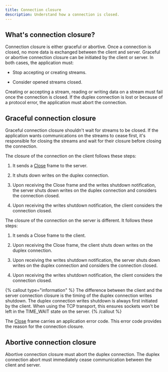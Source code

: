 ```yaml
---
title: Connection closure
description: Understand how a connection is closed.
---
```


## What's connection closure?

Connection closure is either graceful or abortive. Once a connection is closed, no more data is exchanged between the
client and server. Graceful or abortive connection closure can be initiated by the client or server. In both cases, the
application must:

- Stop accepting or creating streams.

- Consider opened streams closed.

Creating or accepting a stream, reading or writing data on a stream must fail once the connection is closed. If the
duplex connection is lost or because of a protocol error, the application must abort the connection.

## Graceful connection closure

Graceful connection closure shouldn't wait for streams to be closed. If the application wants communications on the
streams to cease first, it's responsible for closing the streams and wait for their closure before closing the
connection.

The closure of the connection on the client follows these steps:

1. It sends a [Close][close-frame] frame to the server.

2. It shuts down writes on the duplex connection.

3. Upon receiving the Close frame and the  writes shutdown notification, the server shuts down writes on the duplex
   connection and considers the connection closed.

4. Upon receiving the writes shutdown notification, the client considers the connection closed.

The closure of the connection on the server is different. It follows these steps:

1. It sends a Close frame to the client.

2. Upon receiving the Close frame, the client shuts down writes on the duplex connection.

3. Upon receiving the writes shutdown notification, the server shuts down writes on the duplex connection and considers
   the connection closed.

4. Upon receiving the writes shutdown notification, the client considers the connection closed.

{% callout type="information" %}
The difference between the client and the server connection closure is the timing of the duplex connection writes shutdown. The duplex connection writes shutdown is always first initiated by the client. When using the TCP transport, this ensures sockets won't be left in the TIME_WAIT state on the server.
{% /callout %}

The [Close][close-frame] frame carries an application error code. This error code provides the reason for the connection
closure.

## Abortive connection closure

Abortive connection closure must abort the duplex connection. The duplex connection abort must immediately cease
communication between the client and server.

[close-frame]: protocol-frames#close-frame
